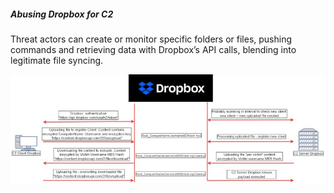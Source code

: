 ##### Abusing Dropbox for C2

Threat actors can create or monitor specific folders or files, pushing commands and retrieving data with Dropbox’s API calls, blending into legitimate file syncing.

![dropbox](/doc/dropbox.jpg)